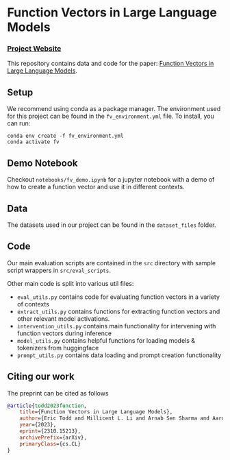 # Function Vectors in Large Language Models
### [Project Website](https://functions.baulab.info)

This repository contains data and code for the paper: [Function Vectors in Large Language Models](https://arxiv.org/abs/2310.15213).
<!-- 
<p align="center">
<img src="fv_overview.png" style="width:80%;"/>
</p> -->

## Setup

We recommend using conda as a package manager. 
The environment used for this project can be found in the `fv_environment.yml` file.
To install, you can run: 
```
conda env create -f fv_environment.yml
conda activate fv
```

## Demo Notebook
Checkout `notebooks/fv_demo.ipynb` for a jupyter notebook with a demo of how to create a function vector and use it in different contexts.

## Data
The datasets used in our project can be found in the `dataset_files` folder.

## Code
Our main evaluation scripts are contained in the `src` directory with sample script wrappers in `src/eval_scripts`.

Other main code is split into various util files:
- `eval_utils.py` contains code for evaluating function vectors in a variety of contexts
- `extract_utils.py`  contains functions for extracting function vectors and other relevant model activations.
- `intervention_utils.py` contains main functionality for intervening with function vectors during inference
- `model_utils.py` contains helpful functions for loading models & tokenizers from huggingface
- `prompt_utils.py` contains data loading and prompt creation functionality

## Citing our work
The preprint can be cited as follows

```bibtex
@article{todd2023function,
    title={Function Vectors in Large Language Models}, 
    author={Eric Todd and Millicent L. Li and Arnab Sen Sharma and Aaron Mueller and Byron C. Wallace and David Bau},
    year={2023},
    eprint={2310.15213},
    archivePrefix={arXiv},
    primaryClass={cs.CL}
}
